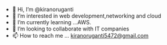 - 👋 Hi, I’m @kiranoruganti
- 👀 I’m interested in web development,networking and cloud
- 🌱 I’m currently learning ...AWS.
- 💞️ I’m looking to collaborate with IT companies
- 📫 How to reach me ... kiranoruganti5472@gmail.com

<!---
kiranoruganti/kiranoruganti is a ✨ special ✨ repository because its `README.md` (this file) appears on your GitHub profile.
You can click the Preview link to take a look at your changes.
--->
